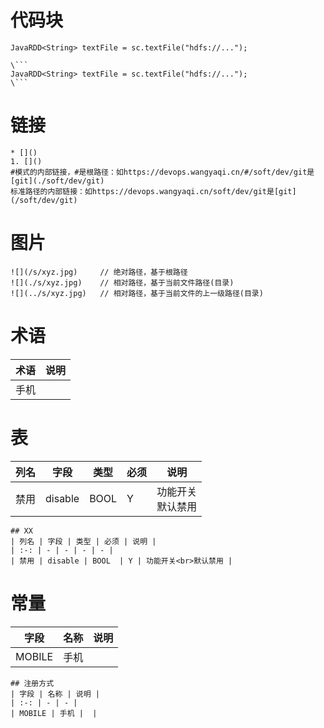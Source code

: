 # 代码块
```
JavaRDD<String> textFile = sc.textFile("hdfs://...");
```

```
\```
JavaRDD<String> textFile = sc.textFile("hdfs://...");
\```
```

# 链接
```
* []()
1. []()
#模式的内部链接，#是根路径：如https://devops.wangyaqi.cn/#/soft/dev/git是[git](./soft/dev/git)
标准路径的内部链接：如https://devops.wangyaqi.cn/soft/dev/git是[git](/soft/dev/git)
```

# 图片
```
![](/s/xyz.jpg)     // 绝对路径，基于根路径
![](./s/xyz.jpg)    // 相对路径，基于当前文件路径(目录)
![](../s/xyz.jpg)   // 相对路径，基于当前文件的上一级路径(目录)
```

# 术语
| 术语 | 说明 |
| :-: | - |
| 手机 |  |

# 表
| 列名 | 字段 | 类型 | 必须 | 说明 |
| :-: | - | - | - | - |
| 禁用 | disable | BOOL  | Y | 功能开关<br>默认禁用 |

```
## XX
| 列名 | 字段 | 类型 | 必须 | 说明 |
| :-: | - | - | - | - |
| 禁用 | disable | BOOL  | Y | 功能开关<br>默认禁用 |
```

# 常量
| 字段 | 名称 | 说明 |
| :-: | - | - |
| MOBILE | 手机 |  |

```
## 注册方式
| 字段 | 名称 | 说明 |
| :-: | - | - |
| MOBILE | 手机 |  |
```
